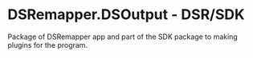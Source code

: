 # DSRemapper.DSOutput - DSR/SDK

Package of DSRemapper app and part of the SDK package to making plugins for the program.


